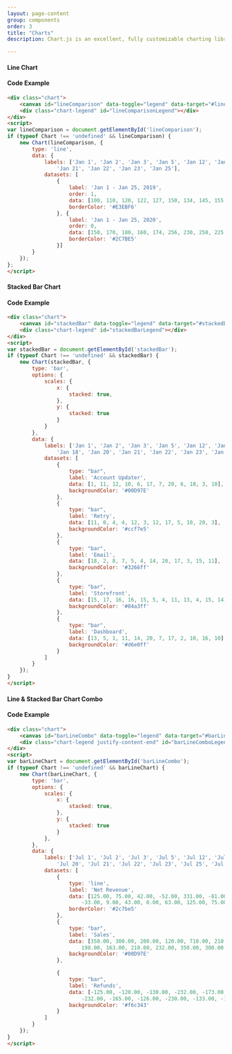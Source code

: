 ```yaml
---
layout: page-content
group: components
order: 3
title: "Charts"
description: Chart.js is an excellent, fully customizable charting library bundled with a custom theme and styling. See examples below and <a href="https://www.chartjs.org/" target="_blank">Chart.js</a> documenation for deep reference on chart integration.

---
```

<div class="mb-5">
    <div class="card">
        <div class="card-header">
        <div>
            <h4 class="card-header-title">
            Line Chart
            </h4>
        </div>
        <div>
            </div>
        </div>
        <div class="card-body">
            <div class="chart">
                <canvas id="lineComparison" data-toggle="legend" data-target="#lineComparisonLegend"></canvas>
                <div class="chart-legend" id="lineComparisonLegend"></div>
            </div>
        </div>
        <div class="card-body">
            <h4>Code Example</h4>
<div markdown="1">

```html
<div class="chart">
    <canvas id="lineComparison" data-toggle="legend" data-target="#lineComparisonLegend"></canvas>
    <div class="chart-legend" id="lineComparisonLegend"></div>
</div>
<script>
var lineComparison = document.getElementById('lineComparison');
if (typeof Chart !== 'undefined' && lineComparison) {
    new Chart(lineComparison, {
        type: 'line',
        data: {
            labels: ['Jan 1', 'Jan 2', 'Jan 3', 'Jan 5', 'Jan 12', 'Jan 15', 'Jan 18', 'Jan 20',
                'Jan 21', 'Jan 22', 'Jan 23', 'Jan 25'],
            datasets: [
                {
                    label: 'Jan 1 - Jan 25, 2019',
                    order: 1,
                    data: [100, 110, 120, 122, 127, 150, 134, 145, 155, 130, 155, 145],
                    borderColor: '#E3EBF6'
                }, {
                    label: 'Jan 1 - Jan 25, 2020',
                    order: 0,
                    data: [150, 170, 180, 160, 174, 256, 230, 250, 225, 234, 240, 240],
                    borderColor: '#2C7BE5'
                }]
        }
    });
};
</script>
```
</div>
        </div>
    </div>
</div>



<div class="mb-5">
    <div class="card">
        <div class="card-header">
        <div>
            <h4 class="card-header-title">
            Stacked Bar Chart
            </h4>
        </div>
        <div>
            </div>
        </div>
        <div class="">
            <div class="chart">
                <canvas id="stackedBar" data-toggle="legend" data-target="#stackedBarLegend"></canvas>
                <div class="chart-legend" id="stackedBarLegend"></div>
            </div>
        </div>
        <div class="card-body">
            <h4>Code Example</h4>

<div markdown="1">

```html
<div class="chart">
    <canvas id="stackedBar" data-toggle="legend" data-target="#stackedBarLegend"></canvas>
    <div class="chart-legend" id="stackedBarLegend"></div>
</div>
<script>
var stackedBar = document.getElementById('stackedBar');
if (typeof Chart !== 'undefined' && stackedBar) {
    new Chart(stackedBar, {
        type: 'bar',
        options: {
            scales: {
                x: {
                    stacked: true,
                },
                y: {
                    stacked: true
                }
            }
        },
        data: {
            labels: ['Jan 1', 'Jan 2', 'Jan 3', 'Jan 5', 'Jan 12', 'Jan 15',
                'Jan 18', 'Jan 20', 'Jan 21', 'Jan 22', 'Jan 23', 'Jan 25'],
            datasets: [
                {
                    type: "bar",
                    label: 'Account Updater',
                    data: [1, 11, 12, 10, 6, 17, 7, 20, 6, 18, 3, 10],
                    backgroundColor: '#00D97E'
                },
                {
                    type: "bar",
                    label: 'Retry',
                    data: [11, 0, 4, 4, 12, 3, 12, 17, 5, 10, 20, 3],
                    backgroundColor: '#ccf7e5'
                },
                {
                    type: "bar",
                    label: 'Email',
                    data: [18, 2, 8, 7, 5, 4, 14, 20, 17, 3, 15, 11],
                    backgroundColor: '#3266ff'
                },
                {
                    type: "bar",
                    label: 'Storefront',
                    data: [15, 17, 16, 16, 15, 5, 4, 11, 13, 4, 15, 14],
                    backgroundColor: '#84a3ff'
                },
                {
                    type: "bar",
                    label: 'Dashboard',
                    data: [13, 5, 1, 11, 14, 20, 7, 17, 2, 10, 16, 10],
                    backgroundColor: '#d6e0ff'
                }
            ]
        }
    });
}
</script>
```
</div>
        </div>
    </div>
</div>

<div class=" mb-5">
<div class="card">
<div class="card-header">
  <div>
    <h4 class="card-header-title">
      Line & Stacked Bar Chart Combo
    </h4>
  </div>
   <div>
    </div>
</div>
<div class="card-body">
    <div class="chart">
        <canvas id="barLineCombo" data-toggle="legend" data-target="#barLineComboLegend"></canvas>
        <div class="chart-legend justify-content-end" id="barLineComboLegend"></div>
    </div>
</div>
        <div class="card-body">
            <h4>Code Example</h4>

<div markdown="1">

```html
<div class="chart">
    <canvas id="barLineCombo" data-toggle="legend" data-target="#barLineCombo"></canvas>
    <div class="chart-legend justify-content-end" id="barLineComboLegend"></div>
</div>
<script>
var barLineChart = document.getElementById('barLineCombo');
if (typeof Chart !== 'undefined' && barLineChart) {
    new Chart(barLineChart, {
        type: 'bar',
        options: {
            scales: {
                x: {
                    stacked: true,
                },
                y: {
                    stacked: true
                }
            },
        },
        data: {
            labels: ['Jul 1', 'Jul 2', 'Jul 3', 'Jul 5', 'Jul 12', 'Jul 15', 'Jul 18',
                'Jul 20', 'Jul 21', 'Jul 22', 'Jul 23', 'Jul 25', 'Jul 27', 'Jul 29', 'Jul 31'],
            datasets: [
                {
                    type: 'line',
                    label: 'Net Revenue',
                    data: [125.00, 75.00, 42.00, -52.00, 331.00, -81.00, -28.00,
                        -33.00, 9.00, 43.00, 0.00, 63.00, 125.00, 75.00, 42.00],
                    borderColor: '#2c7be5'
                },
                {
                    type: "bar",
                    label: 'Sales',
                    data: [350.00, 300.00, 200.00, 120.00, 710.00, 210.00, 148.00, 136.00,
                        198.00, 163.00, 210.00, 232.00, 350.00, 300.00, 200.00],
                    backgroundColor: '#00D97E'
                },

                {
                    type: "bar",
                    label: 'Refunds',
                    data: [-125.00, -120.00, -130.00, -232.00, -173.00, -363.00, -332.00,
                        -232.00, -165.00, -126.00, -230.00, -133.00, -125.00, -120.00, -130.00],
                    backgroundColor: '#f6c343'
                }
            ]
        }
    });
}
</script>
```
</div>
        </div>
</div>
</div>
